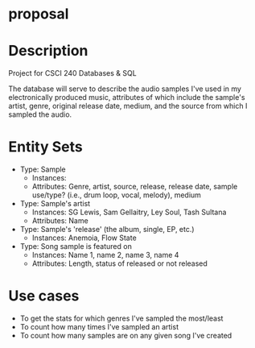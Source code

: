# proposal

# Description

Project for CSCI 240 Databases & SQL


The database will serve to describe the audio samples I've used in my electronically produced music, attributes of which include the sample's artist, genre, original release date, medium, and the source from which I sampled the audio.  


# Entity Sets

* Type: Sample
  * Instances:
  * Attributes: Genre, artist, source, release, release date, sample use/type? (i.e., drum loop, vocal, melody), medium
* Type: Sample's artist
  * Instances: SG Lewis, Sam Gellaitry, Ley Soul, Tash Sultana
  * Attributes: Name
* Type: Sample's 'release' (the album, single, EP, etc.)
  * Instances: Anemoia, Flow State
* Type: Song sample is featured on
  * Instances: Name 1, name 2, name 3, name 4
  * Attributes: Length, status of released or not released 

# Use cases

* To get the stats for which genres I've sampled the most/least
* To count how many times I've sampled an artist
* To count how many samples are on any given song I've created